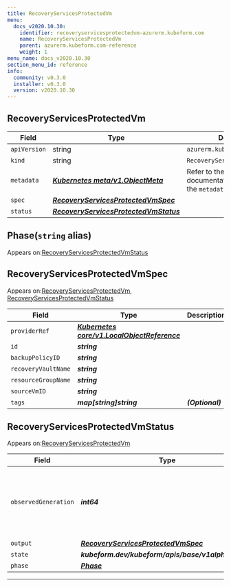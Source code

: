 ```yaml
---
title: RecoveryServicesProtectedVm
menu:
  docs_v2020.10.30:
    identifier: recoveryservicesprotectedvm-azurerm.kubeform.com
    name: RecoveryServicesProtectedVm
    parent: azurerm.kubeform.com-reference
    weight: 1
menu_name: docs_v2020.10.30
section_menu_id: reference
info:
  community: v0.3.0
  installer: v0.3.0
  version: v2020.10.30
---
```


## RecoveryServicesProtectedVm
| Field | Type | Description |
| ------ | ----- | ----------- |
| `apiVersion` | string | `azurerm.kubeform.com/v1alpha1` |
|    `kind` | string | `RecoveryServicesProtectedVm` |
| `metadata` | ***[Kubernetes meta/v1.ObjectMeta](https://v1-18.docs.kubernetes.io/docs/reference/generated/kubernetes-api/v1.18/#objectmeta-v1-meta)***|Refer to the Kubernetes API documentation for the fields of the `metadata` field.|
| `spec` | ***[RecoveryServicesProtectedVmSpec](#recoveryservicesprotectedvmspec)***||
| `status` | ***[RecoveryServicesProtectedVmStatus](#recoveryservicesprotectedvmstatus)***||
## Phase(`string` alias)

Appears on:[RecoveryServicesProtectedVmStatus](#recoveryservicesprotectedvmstatus)

## RecoveryServicesProtectedVmSpec

Appears on:[RecoveryServicesProtectedVm](#recoveryservicesprotectedvm), [RecoveryServicesProtectedVmStatus](#recoveryservicesprotectedvmstatus)

| Field | Type | Description |
| ------ | ----- | ----------- |
| `providerRef` | ***[Kubernetes core/v1.LocalObjectReference](https://v1-18.docs.kubernetes.io/docs/reference/generated/kubernetes-api/v1.18/#localobjectreference-v1-core)***||
| `id` | ***string***||
| `backupPolicyID` | ***string***||
| `recoveryVaultName` | ***string***||
| `resourceGroupName` | ***string***||
| `sourceVmID` | ***string***||
| `tags` | ***map[string]string***| ***(Optional)*** |
## RecoveryServicesProtectedVmStatus

Appears on:[RecoveryServicesProtectedVm](#recoveryservicesprotectedvm)

| Field | Type | Description |
| ------ | ----- | ----------- |
| `observedGeneration` | ***int64***| ***(Optional)*** Resource generation, which is updated on mutation by the API Server.|
| `output` | ***[RecoveryServicesProtectedVmSpec](#recoveryservicesprotectedvmspec)***| ***(Optional)*** |
| `state` | ***kubeform.dev/kubeform/apis/base/v1alpha1.State***| ***(Optional)*** |
| `phase` | ***[Phase](#phase)***| ***(Optional)*** |
---
